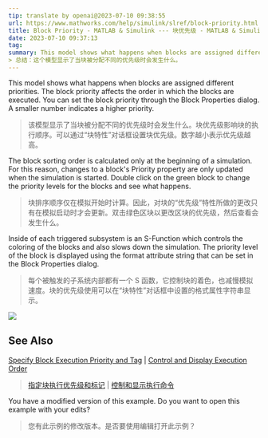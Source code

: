 ```yaml
---
tip: translate by openai@2023-07-10 09:38:55
url: https://www.mathworks.com/help/simulink/slref/block-priority.html
title: Block Priority - MATLAB & Simulink --- 块优先级 - MATLAB & Simulink
date: 2023-07-10 09:37:13
tag:
summary: This model shows what happens when blocks are assigned different priorities.
> 总结：这个模型显示了当块被分配不同的优先级时会发生什么。
---
```

This model shows what happens when blocks are assigned different priorities. The block priority affects the order in which the blocks are executed. You can set the block priority through the Block Properties dialog. A smaller number indicates a higher priority.

> 该模型显示了当块被分配不同的优先级时会发生什么。块优先级影响块的执行顺序。可以通过“块特性”对话框设置块优先级。数字越小表示优先级越高。

The block sorting order is calculated only at the beginning of a simulation. For this reason, changes to a block's Priority property are only updated when the simulation is started. Double click on the green block to change the priority levels for the blocks and see what happens.

> 块排序顺序仅在模拟开始时计算。因此，对块的“优先级”特性所做的更改只有在模拟启动时才会更新。双击绿色区块以更改区块的优先级，然后查看会发生什么。

Inside of each triggered subsystem is an S-Function which controls the coloring of the blocks and also slows down the simulation. The priority level of the block is displayed using the format attribute string that can be set in the Block Properties dialog.

> 每个被触发的子系统内部都有一个 S 函数，它控制块的着色，也减慢模拟速度。块的优先级使用可以在“块特性”对话框中设置的格式属性字符串显示。

![](https://www.mathworks.com/help/examples/simulink_features/win64/BlockPriorityExample_01.png)

## See Also

[Specify Block Execution Priority and Tag](https://www.mathworks.com/help/simulink/ug/block-properties-dialog-box.html#bvcigcz) | [Control and Display Execution Order](https://www.mathworks.com/help/simulink/ug/controlling-and-displaying-the-sorted-order.html)

> [指定块执行优先级和标记](https://www.mathworks.com/help/simulink/ug/block-properties-dialog-box.html#bvcigcz) | [控制和显示执行命令](https://www.mathworks.com/help/simulink/ug/controlling-and-displaying-the-sorted-order.html)

You have a modified version of this example. Do you want to open this example with your edits?

> 您有此示例的修改版本。是否要使用编辑打开此示例？
